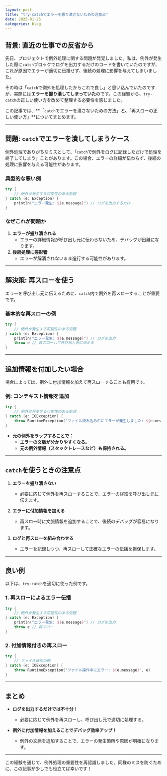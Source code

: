 ```yaml
---
layout: post
title: "try-catchでエラーを握り潰さないための注意点"
date: 2025-01-25
categories: blog
---
```

## **背景: 直近の仕事での反省から**

先日、プロジェクトで例外処理に関する問題が発覚しました。私は、例外が発生した際に`catch`ブロックでログを出力するだけのコードを書いていたのですが、これが原因でエラーが適切に伝播せず、後続の処理に影響を与えてしまいました。

その時は「`catch`で例外を処理したからこれで良し」と思い込んでいたのですが、実際には**エラーを握り潰してしまっていた**のです。この経験から、`try-catch`の正しい使い方を改めて整理する必要性を感じました。

この記事では、**「`catch`でエラーを潰さないための方法」**と、**「再スローの正しい使い方」**についてまとめます。

---

## **問題: `catch`でエラーを潰してしまうケース**

例外処理でありがちなミスとして、「`catch`で例外をログに記録しただけで処理を終了してしまう」ことがあります。この場合、エラーの詳細が伝わらず、後続の処理に影響を与える可能性があります。

### **典型的な悪い例**
```kotlin
try {
    // 例外が発生する可能性のある処理
} catch (e: Exception) {
    println("エラー発生: ${e.message}") // ログを出力するだけ
}
```

### **なぜこれが問題か**
1. **エラーが握り潰される**
   - エラーの詳細情報が呼び出し元に伝わらないため、デバッグが困難になります。
2. **後続処理に悪影響**
   - エラーが解消されないまま進行する可能性があります。

---

## **解決策: 再スローを使う**

エラーを呼び出し元に伝えるために、`catch`内で例外を再スローすることが重要です。

### **基本的な再スローの例**
```kotlin
try {
    // 例外が発生する可能性のある処理
} catch (e: Exception) {
    println("エラー発生: ${e.message}") // ログを出力
    throw e // 再スローして呼び出し元に伝える
}
```

---

## **追加情報を付加したい場合**

場合によっては、例外に付加情報を加えて再スローすることも有用です。

### **例: コンテキスト情報を追加**
```kotlin
try {
    // 例外が発生する可能性のある処理
} catch (e: IOException) {
    throw RuntimeException("ファイル読み込み中にエラーが発生しました: ${e.message}", e)
}
```

- **元の例外をラップすることで：**
  - **エラーの文脈が分かりやすくなる。**
  - **元の例外情報（スタックトレースなど）も保持される。**

---

## **`catch`を使うときの注意点**

1. **エラーを握り潰さない**
   - 必要に応じて例外を再スローすることで、エラーの詳細を呼び出し元に伝えます。

2. **エラーに付加情報を加える**
   - 再スロー時に文脈情報を追加することで、後続のデバッグが容易になります。

3. **ログと再スローを組み合わせる**
   - エラーを記録しつつ、再スローして正確なエラーの伝播を担保します。

---

## **良い例**

以下は、`try-catch`を適切に使った例です。

### **1. 再スローによるエラー伝播**
```kotlin
try {
    // 例外が発生する可能性のある処理
} catch (e: Exception) {
    println("エラー発生: ${e.message}") // ログを出力
    throw e // 再スロー
}
```

### **2. 付加情報付きの再スロー**
```kotlin
try {
    // ファイル操作の例
} catch (e: IOException) {
    throw RuntimeException("ファイル操作中にエラー: ${e.message}", e)
}
```

---

## **まとめ**

- **ログを出力するだけでは不十分！**
  - 必要に応じて例外を再スローし、呼び出し元で適切に処理する。

- **例外に付加情報を加えることでデバッグ効率アップ！**
  - 例外の文脈を追加することで、エラーの発生箇所や原因が明確になります。

---

この経験を通じて、例外処理の重要性を再認識しました。同様のミスを防ぐために、この記事が少しでも役立てば幸いです！
